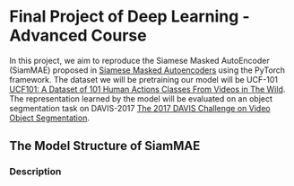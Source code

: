 # Final Project of Deep Learning - Advanced Course

In this project, we aim to reproduce the Siamese Masked AutoEncoder (SiamMAE) proposed in [Siamese Masked Autoencoders](https://arxiv.org/abs/2305.14344) using the PyTorch framework.
The dataset we will be pretraining our model will be UCF-101 [UCF101: A Dataset of 101 Human Actions
Classes From Videos in The Wild](https://www.crcv.ucf.edu/papers/UCF101_CRCV-TR-12-01.pdf). The representation learned by the model will be evaluated on an object segmentation task on DAVIS-2017 [The 2017 DAVIS Challenge on Video Object Segmentation](https://arxiv.org/abs/1704.00675).

## The Model Structure of SiamMAE

### Description
